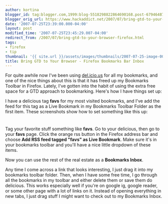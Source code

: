 ```yaml
---
author: kortina
blogger_id: tag:blogger.com,1999:blog-5518298822864690168.post-6794648729215765262
blogger_orig_url: https://www.hackaddict.net/2007/07/bring-gtd-to-your-browser-firefox.html
date: '2007-07-25T23:39:00.000-04:00'
layout: post
modified_time: '2007-07-25T23:45:29.007-04:00'
redirect_from: /2007/07/bring-gtd-to-your-browser-firefox.html
tags:
- firefox
- tip
thumbnail: '{{ site.url }}/assets/images/thumbnails/2007-07-25-image-0000.png'
title: Bring GTD to Your Browser - Firefox Bookmarks Bar Inbox
---
```


For quite awhile now I've been using <a href="http://del.icio.us/" title="del.icio.us">del.icio.us</a> for all my bookmarks, and one of the nice things about this is that it has freed up my Bookmarks Toolbar in Firefox.  Lately, I've gotten into the habit of using the extra free space for a GTD approach to bookmarking.  Here's how I have things set up:



I have a delicious tag <b>favs</b> for my most visited bookmarks, and I've add the feed for this tag as a Live Bookmark in my Bookmarks Toolbar Folder as the first item.  These screenshots show how to set something like this up:



<img alt="" border="0" id="BLOGGER_PHOTO_ID_5091345294887101090" src="{{ site.url }}/assets/images/posts/2007-07-25-image-0000.png" style="display:block; margin:0px auto 10px; text-align:center; "/>



<img alt="" border="0" id="BLOGGER_PHOTO_ID_5091345475275727538" src="{{ site.url }}/assets/images/posts/2007-07-25-image-0001.png" style="display:block; margin:0px auto 10px; text-align:center; "/>



Tag your favorite stuff something like <b>favs</b>.  Go to your delicious, then go to your <b>favs</b> page.  Click the orange rss button in the Firefox address bar and choose <b>Add RSS feed tagged "favs" as Live Bookmark</b>.  Make sure it's in your bookmarks toolbar and you'll have a nice little dropdown of these items.



Now you can use the rest of the real estate as a <b>Bookmarks Inbox</b>.



Any time I come across a link that looks interesting, I just drag it into my bookmarks toolbar folder.  Then, when I have some free time, I go through all the bookmarks in my toolbar and either delete them or save them do delicious.  This works especially well if you're on google ig, google reader, or some other page with a lot of links on it.  Instead of opening everything in new tabs, I just drag stuff I might want to check out to my Bookmarks Inbox.



<object height="350" width="425"> <param name="movie" value="http://www.youtube.com/v/UFLYhdXFwUs"/> <embed height="350" src="http://www.youtube.com/v/UFLYhdXFwUs" type="application/x-shockwave-flash" width="425"/> </object>